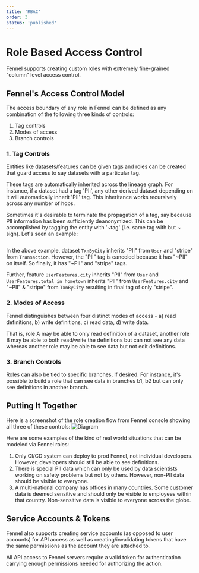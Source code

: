 ```yaml
---
title: 'RBAC'
order: 3
status: 'published'
---
```


# Role Based Access Control

Fennel supports creating custom roles with extremely fine-grained "column" level 
access control. 

## Fennel's Access Control Model
The access boundary of any role in Fennel can be defined as any combination of 
the following three kinds of controls:

1. Tag controls
2. Modes of access
3. Branch controls


### 1. Tag Controls
Entities like datasets/features can be given tags and roles can be created 
that guard access to say datasets with a particular tag.

These tags are automatically inherited across the lineage graph. For instance, if
a dataset had a tag 'PII', any other derived dataset depending on it will 
automatically inherit 'PII' tag. This inheritance works recursively
across any number of hops. 

Sometimes it's desirable to terminate the propagation of a tag, say because PII
information has been sufficiently deanonymized. This can be accomplished by 
tagging the entity with '~tag' (i.e. same tag with but ~ sign). Let's seen an
example:

<pre snippet="security/rbac#tag_propagation" 
   status="success"
   message="Fennel tags automatically propagate across the lineage"
></pre>

In the above example, dataset `TxnByCity` inherits "PII" from `User` and "stripe"
from `Transaction`. However, the "PII" tag is canceled because it has "~PII" on 
itself. So finally, it has "~PII" and "stripe" tags.

Further, feature `UserFeatures.city` inherits "PII" from `User` and `UserFeatures.total_in_hometown`
inherits "PII" from `UserFeatures.city` and "~PII" & "stripe" from `TxnByCity` 
resulting in final tag of only "stripe".

### 2. Modes of Access
Fennel distinguishes between four distinct modes of access - a) read definitions, 
b) write definitions, c) read data, d) write data. 

That is, role A may be able to only read definition of a dataset, another role 
B may be able to both read/write the definitions but can not see any data 
whereas another role may be able to see data but not edit definitions.

### 3. Branch Controls
Roles can also be tied to specific branches, if desired. For instance, it's possible
to build a role that can see data in branches b1, b2 but can only see definitions
in another branch.

## Putting It Together
Here is a screenshot of the role creation flow from Fennel console showing
all three of these controls:
![Diagram](/assets/rbac.png)

Here are some examples of the kind of real world situations that can be modeled
via Fennel roles:

1. Only CI/CD system can deploy to prod Fennel, not individual developers. However,
   developers should still be able to see definitions. 
2. There is special PII data which can only be used by data scientists working 
   on safety problems but not by others. However, non-PII data should be visible
   to everyone. 
3. A multi-national company has offices in many countries. Some customer data is
   deemed sensitive and should only be visible to employees within that country.
   Non-sensitive data is visible to everyone across the globe.

## Service Accounts & Tokens
Fennel also supports creating service accounts (as opposed to user accounts) for
API access as well as creating/invalidating tokens that have the same permissions
as the account they are attached to.

All API access to Fennel servers require a valid token for authentication carrying
enough permissions needed for authorizing the action.